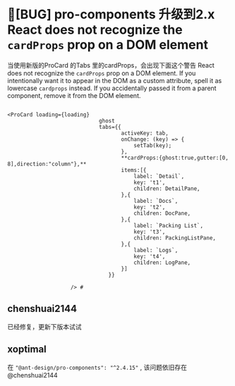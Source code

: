 # 🐛[BUG] pro-components 升级到2.x React does not recognize the `cardProps` prop on a DOM element

当使用新版的ProCard 的Tabs 里的cardProps，会出现下面这个警告
React does not recognize the `cardProps` prop on a DOM element. If you intentionally want it to appear in the DOM as a custom attribute, spell it as lowercase `cardprops` instead. If you accidentally passed it from a parent component, remove it from the DOM element.

```

<ProCard loading={loading}
                             ghost
                             tabs={{
                                    activeKey: tab,
                                    onChange: (key) => {
                                        setTab(key);
                                    },
                                    **cardProps:{ghost:true,gutter:[0, 8],direction:"column"},**
                                    items:[{
                                        label: `Detail`,
                                        key: 't1',
                                        children: DetailPane,
                                    },{
                                        label: `Docs`,
                                        key: 't2',
                                        children: DocPane,
                                    },{
                                        label: `Packing List`,
                                        key: 't3',
                                        children: PackingListPane,
                                    },{
                                        label: `Logs`,
                                        key: 't4',
                                        children: LogPane,
                                    }]
                                }}

                    /> #
```

## chenshuai2144

已经修复，更新下版本试试

## xoptimal

在 `"@ant-design/pro-components": "^2.4.15"` , 该问题依旧存在 @chenshuai2144
